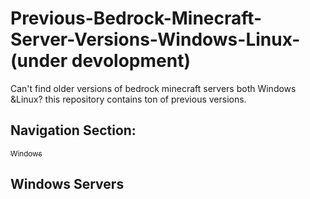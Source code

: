 # Previous-Bedrock-Minecraft-Server-Versions-Windows-Linux- (under devolopment)
Can't find older versions of bedrock minecraft servers both Windows &Linux? this repository contains ton of previous versions.

## Navigation Section:
[<sub>Windows</sub>](#Windows-Servers) 

<a name="Windows-Servers"></a> 
## Windows Servers

